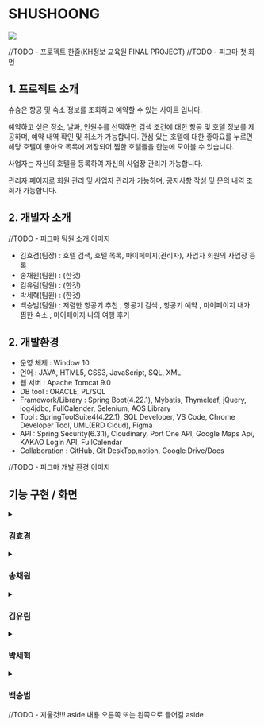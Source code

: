 # SHUSHOONG
<div>
 <article>
  <img src="https://github.com/user-attachments/assets/16d00583-9ed4-4fdf-8d21-e3e55d71c01a"/>
  <p>
   //TODO - 프로젝트 한줄(KH정보 교육원 FINAL PROJECT)
   //TODO - 피그마 첫 화면
  </p>
  
  <div>
   <h2>1. 프로젝트 소개</h2>
  </div>
  <p> 
   슈슝은 항공 및 숙소 정보를 조회하고 예약할 수 있는 사이트 입니다.

   예약하고 싶은 장소, 날짜, 인원수를 선택하면 검색 조건에 대한 항공 및 호텔 정보를 제공하며, 예약 내역 확인 및 취소가 가능합니다. 
   관심 있는 호텔에 대한 좋아요를 누르면 해당 호텔이 좋아요 목록에 저장되어 찜한 호텔들을 한눈에 모아볼 수 있습니다.
   
   사업자는 자신의 호텔을 등록하여 자신의 사업장 관리가 가능합니다.
   
   관리자 페이지로 회원 관리 및 사업자 관리가 가능하며, 공지사항 작성 및 문의 내역 조회가 가능합니다.

  </p>

  <div>
   <h2>2. 개발자 소개</h2>
  </div>
  <p>
   //TODO - 피그마 팀원 소개 이미지
  </p>
  <ul>
   <li>김효겸(팀장) : 호텔 검색, 호텔 목록, 마이페이지(관리자), 사업자 회원의 사업장 등록</li>
   <li>송채원(팀원) : (한것)</li>
   <li>김유림(팀원) : (한것)</li>
   <li>박세혁(팀원) : (한것)</li>
   <li>백승범(팀원) : 저렴한 항공기 추천  , 항공기 검색  , 항공기 예약 , 마이페이지 내가 찜한 숙소 , 마이페이지 나의 여행 후기</li>
  </ul>

  <div>
   <h2>2. 개발환경</h2>
   <ul>
    <li>운영 체제 : Window 10</li>
    <li>언어 : JAVA, HTML5, CSS3, JavaScript, SQL, XML</li>
    <li>웹 서버 : Apache Tomcat 9.0</li>
    <li>DB tool : ORACLE, PL/SQL</li>
    <li>Framework/Library : Spring Boot(4.22.1), Mybatis, Thymeleaf, jQuery, log4jdbc, FullCalender, Selenium, AOS    Library</li>
    <li>Tool : SpringToolSuite4(4.22.1), SQL Developer, VS Code, Chrome Developer Tool, UML(ERD Cloud), Figma</li>
    <li>API : Spring Security(6.3.1), Cloudinary, Port One API, Google Maps Api, KAKAO Login API, FullCalendar</li>
    <li>Collaboration : GitHub, Git DeskTop,notion, Google Drive/Docs</li>
   </ul>
  </div>
  <p>
   //TODO - 피그마 개발 환경 이미지
  </p>

  <div>
   <h2>기능 구현 / 화면</h2>
  </div>


  <details>
   <summary><h3>김효겸</h3></summary>
   
   <h3>1. 주요 기능 시현</h3>
   <p>호텔 검색</p>
   <img src="https://github.com/user-attachments/assets/5210041f-c436-4817-afd5-40671a96151a"/>
   <strong>지역, 날짜, 인원 선택 시 해당 조건에 맞는 호텔 목록 표시</strong>

   <h3>2. ERD</h3>
   <img src="https://github.com/user-attachments/assets/35e3d148-c51f-4a7f-85a5-1945b4e9f878"/>
   
   <h3>3. 플로우 차트</h3>
   <img src="https://github.com/user-attachments/assets/fb5c36d1-2ccc-4fa4-b516-8d089d51af50"/>

   <h3>4. 화면설계서</h3>
   <img src="https://github.com/user-attachments/assets/13f1f129-98fa-4833-93a2-44669520a6ff"/>

   <h3>6. 개발 이슈</h3>
   <img src="https://github.com/user-attachments/assets/163b6f0e-58b4-4edd-8af2-52fed34e861d"/>
   
   <img src="https://github.com/user-attachments/assets/125630b6-1ee3-4b2f-bcd3-25bd7e93c1cd"/>
   
  </details>

  
  <details>
   <summary><h3>송채원</h3></summary>
   
   <h3>1. 주요 기능 시현</h3>
   <p>기능이름 (ex. 로그인)</p>
   //TODO - 해당 사진 (선택)
   <strong>주요기능 설명</strong>
   <a>URL</a>

   <h3>2. ERD</h3>
   //TODO - 개인 ERD 사진
   
   <h3>3. 플로우 차트</h3>
   //TODO - 개인 플로우 차트 사진
   
   <h3>4. 화면설계서</h3>
   //TODO - 화면설계서 사진

   <h3>5. ClassDiagram</h3>
   //TODO - 클래스 다이어그램 사진

   <h3>6. 개발 이슈</h3>
   //TODO - 피그마 개발이슈 사진
  </details>

  
  <details>
   <summary><h3>김유림</h3></summary>
   
   <h3>1. 주요 기능 시현</h3>
   <p>기능이름 (ex. 로그인)</p>
   //TODO - 해당 사진 (선택)
   <strong>주요기능 설명</strong>
   <a>URL</a>

   <h3>2. ERD</h3>
   //TODO - 개인 ERD 사진
   
   <h3>3. 플로우 차트</h3>
   //TODO - 개인 플로우 차트 사진
   
   <h3>4. 화면설계서</h3>
   //TODO - 화면설계서 사진

   <h3>5. ClassDiagram</h3>
   //TODO - 클래스 다이어그램 사진

   <h3>6. 개발 이슈</h3>
   //TODO - 피그마 개발이슈 사진
  </details>

  
  <details>
   <summary><h3>박세혁</h3></summary>
   
   <h3>1. 주요 기능 시현</h3>
   <p>항공 목록</p>
   <img src="https://github.com/user-attachments/assets/1220d2f3-b01b-4fc2-87b4-2fd15980d438">
   <strong>주요기능 설명</strong>
   <a>URL</a>

   <h3>2. ERD</h3>
   <img src="https://github.com/user-attachments/assets/7dfd663f-279b-4b97-a362-fbc85d8d33d6">
   
   <h3>3. 플로우 차트</h3>
   <img src="https://github.com/user-attachments/assets/6c541ed3-1c64-4e22-9938-35a50d8bb00d">
   
   <h3>4. 화면설계서</h3>
   <img src="https://github.com/user-attachments/assets/a46b81dd-8397-4911-9bdc-8e6d87dd72fa">

   <h3>5. ClassDiagram</h3>
   //TODO - 클래스 다이어그램 사진

   <h3>6. 개발 이슈</h3>
   <img src="https://github.com/user-attachments/assets/cdb8d19f-a133-472e-be8c-7df5ae18b120">
   <img src="https://github.com/user-attachments/assets/23822224-dfa9-4d3b-b9b7-5ff61ce3f2e1">
  </details>





  
  <details>
   <summary><h3>백승범</h3></summary>
   
   <h3>1. 주요 기능 시현</h3>
   <p>기능이름 (ex. 로그인)</p>
   //TODO - 해당 사진 (선택)
  
   <h3>2. ERD</h3>
   <div><h3><li>항공</li></h3></div>
   <img src="https://github.com/user-attachments/assets/1076e9ad-d523-4a07-a507-df42eb33f5ae">
   <div><h3><li>마이페이지</li></h3></div>
   <img src="https://github.com/user-attachments/assets/4246e711-5b2e-4691-9c8a-3128f8b114fa">

   <h3>3. 플로우 차트</h3>
    <img src="https://github.com/user-attachments/assets/1064a42f-3cd6-4849-b023-093a0b824b00">
   
   
   <h3>4. 화면설계서</h3>
   <h3><li><strong>항공</strong></li></h3>
   <ol type="1">
    <li><strong>항공 메인 페이지( 항공 검색 + 항공 추천 )</strong></li>
     <img src="https://github.com/user-attachments/assets/7785daba-0f89-45b0-8cf9-6c9b587ff650">
     <img src="https://github.com/user-attachments/assets/515555ee-d9ba-4c92-836d-a48424377678">
    <li><strong>항공 결제 페이지( 예약자,탑승자 정보 입력 )</strong></li>
     <img src="https://github.com/user-attachments/assets/a9593173-8e57-4bef-9b39-38eb47b229ba">
     <img src="https://github.com/user-attachments/assets/1a553bd5-103c-4094-a72d-0f8527c9f2d1">
     <img src="https://github.com/user-attachments/assets/e72dd1ba-acdb-45bd-a46f-9a50bc28f180">
   </ol>
   <h3><li><strong>마이페이지</strong></li></h3>
   <ol type="1">
    <li><strong>내가 누른 호텔 페이지( 좋아요 누른 호텔 관리, 삭제 )</strong></li>
     <img src="https://github.com/user-attachments/assets/a6abb6a7-cdba-4980-ac2e-70c97985c941">
    <li><strong>내가 적은 리뷰 페이지( 적은 호텔 리뷰 관리 , 삭제 )</strong></li>
     <img src="https://github.com/user-attachments/assets/df5b5156-e64f-4422-bbe7-9e8a2f1ea6f0">
     <img src="https://github.com/user-attachments/assets/0dc3210f-aa06-4ef4-bb65-53d6da7abf05"> 
   </ol>
  
   <h3>5. ClassDiagram</h3>
   <img src="https://github.com/user-attachments/assets/4c28e6a8-51c8-46f1-be9b-40fb70482be0"> 
   
   <h3>6. 개발 이슈</h3>
  <h3><li><strong>항공</strong></li></h3>
   <ol type="1">
    <li><strong>항공 - 저렴한 항공기 추천</strong></li>
    <img src="https://github.com/user-attachments/assets/a0cb8df0-1001-4411-ad3f-b63942776fd2">
    <img src="https://github.com/user-attachments/assets/1aab29f7-af2c-463f-986e-06ec096d0dc3">
    <img src="https://github.com/user-attachments/assets/adf2d4ef-b25e-4d1a-a35d-259eaf509e71">
    <img src="https://github.com/user-attachments/assets/a84afc82-909d-4a93-881b-563a5762bbbe">
    <li><strong>항공 - 항공기 검색</strong></li>
    <img src="https://github.com/user-attachments/assets/5323339e-0ca6-4f26-8c64-68fda245d4f7">
    <img src="https://github.com/user-attachments/assets/8fe9f6ba-ce77-4277-bad2-1b3f423eaa6e">
    <li><strong>항공 - 탑승객 정보</strong></li>
    <img src="https://github.com/user-attachments/assets/4e4035d0-a96d-43dc-894f-3eb1c988efb7">
    <img src="https://github.com/user-attachments/assets/8be2ba95-4432-472f-90b0-dfac56fcb086">
    <img src="https://github.com/user-attachments/assets/6c873916-1f6e-49b7-94bc-0d2c609f88fd">
   </ol>
   
   <h3><li><strong>마이페이지</strong></li></h3>
   <ol>
    <li><strong>마이페이지 - 내가 적은 리뷰</strong></li>
    <img src="https://github.com/user-attachments/assets/55076d68-5571-45b6-83d0-219a66049790">
    <img src="https://github.com/user-attachments/assets/f7b707d5-6496-437a-91f5-537a194b9b82">
    <br/>
    <li><strong>마이페이지 - 나의 좋아요 페이지</strong></li>
    <img src="https://github.com/user-attachments/assets/39e50223-4ff2-4c1a-b7b2-9d3807daaabd">
   </ol>
    

   
   

   
  </details>

  
 </article>
</div>


<div>
 //TODO - 지울것!!! aside 내용 오른쪽 또는 왼쪽으로 들어갈 aside
 
 
</div>







